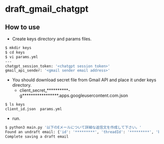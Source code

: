 # draft_gmail_chatgpt

## How to use
- Create keys directory and params files.

```bash
$ mkdir keys
$ cd keys
$ vi params.yml
---
chatgpt_session_token: '<chatgpt session token>'
gmail_api_sender: '<gmail sender email address>'
```

- You should download secret file from Gmail API and place it under keys directory.
  - client_secret_**********-g*****************.apps.googleusercontent.com.json

```bash
$ ls keys
client_id.json  params.yml
```

- run.
```bash
$ python3 main.py '以下のEメールについて詳細な返信文を作成して下さい。'
Found an undraft email: {'id': '*********', 'threadId': '*********', 'body': 'ジェダイ株式会社\r\nルーク・スカイウォーカー様\r\n\r\n突然のメール失礼します。\r\n銀河帝国株式会社のダースベイダーと申します。\r\n\r\n現在弊社では、貴社の新製品「ライトセーバー」の導入を検討しております。\r\nそれに伴い、下記の内容について確認したいと存じます。\r\n\r\nライトセーバーの利用方法\r\nライトセーバーの概算お見積\r\n\r\n以上となります。\r\nお手数ですが、ご回答よろしくお願いいたします。\r\n\r\n銀河帝国株式会社\r\nダースベイダー\r\n', 'subject': 'ライトセーバーについて', 'from': '********* <*********@gmail.com>'}
Complete saving a draft email
```
